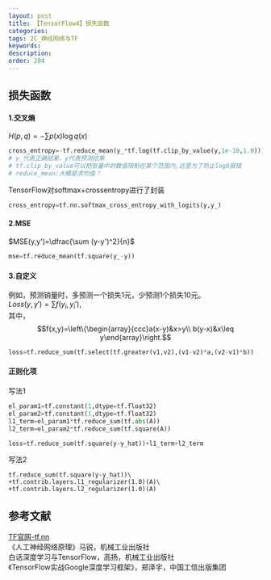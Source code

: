 ```yaml
---
layout: post
title: 【TensorFlow4】损失函数
categories:
tags: 2C_神经网络与TF
keywords:
description:
order: 284
---
```



## 损失函数
#### 1.交叉熵
$H(p,q)=-\sum p(x)\log q(x)$

```py
cross_entropy=-tf.reduce_mean(y_*tf.log(tf.clip_by_value(y,1e-10,1.0)))
# y_代表正确结果，y代表预测结果
# tf.clip_by_value可以把张量中的数值限制在某个范围内,这里为了防止log0报错
# reduce_mean:大概是求均值？
```

TensorFlow对softmax+crossentropy进行了封装
```py
cross_entropy=tf.nn.softmax_cross_entropy_with_logits(y,y_)
```

#### 2.MSE
$MSE(y,y')=\dfrac{\sum (y-y')^2}{n}$
```py
mse=tf.reduce_mean(tf.square(y_-y))
```

#### 3.自定义
例如，预测销量时，多预测一个损失1元，少预测1个损失10元。  
$Loss(y,y')=\sum f(y_i,y_i')$,  
其中，$$f(x,y)=\left\{\begin{array}{ccc}a(x-y)&x>y\\
b(y-x)&x\leq y\end{array}\right.$$

```py
loss=tf.reduce_sum(tf.select(tf.greater(v1,v2),(v1-v2)*a,(v2-v1)*b))
```

#### 正则化项
写法1
```py
el_param1=tf.constant(1,dtype=tf.float32)
el_param2=tf.constant(1,dtype=tf.float32)
l1_term=el_param1*tf.reduce_sum(tf.abs(A))
l2_term=el_param2*tf.reduce_sum(tf.square(A))

loss=tf.reduce_sum(tf.square(y-y_hat))+l1_term+l2_term
```
写法2
```
tf.reduce_sum(tf.square(y-y_hat))\
+tf.contrib.layers.l1_regularizer(1.0)(A)\
+tf.contrib.layers.l2_regularizer(1.0)(A)
```

## 参考文献
[TF官网-tf.nn](https://www.tensorflow.org/api_docs/python/tf/nn)  
《人工神经网络原理》马锐，机械工业出版社  
白话深度学习与TensorFlow，高扬，机械工业出版社  
《TensorFlow实战Google深度学习框架》，郑泽宇，中国工信出版集团  
